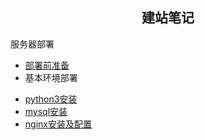 <div align='center'>
<h2>建站笔记</h2>
</div>
服务器部署

- [部署前准备](https://github.com/fantianwen/web_blog/blob/master/notes/%E9%83%A8%E7%BD%B2%E5%89%8D%E5%87%86%E5%A4%87.md)
- 基本环境部署
 * [python3安装](https://github.com/fantianwen/web_blog/blob/master/notes/%E5%9F%BA%E6%9C%AC%E7%8E%AF%E5%A2%83%E5%AE%89%E8%A3%85/python3%E5%AE%89%E8%A3%85.md)
 * [mysql安装](https://github.com/fantianwen/web_blog/blob/master/notes/%E5%9F%BA%E6%9C%AC%E7%8E%AF%E5%A2%83%E5%AE%89%E8%A3%85/mysql%E5%AE%89%E8%A3%85.md)
 * [nginx安装及配置](https://github.com/fantianwen/web_blog/blob/master/notes/%E5%9F%BA%E6%9C%AC%E7%8E%AF%E5%A2%83%E5%AE%89%E8%A3%85/nginx%E5%AE%89%E8%A3%85%E5%8F%8A%E9%85%8D%E7%BD%AE.md)

 





